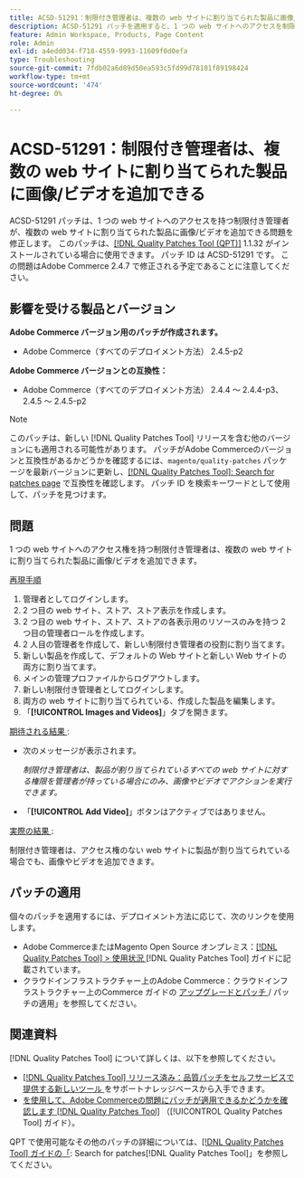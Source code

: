 ```yaml
---
title: ACSD-51291：制限付き管理者は、複数の web サイトに割り当てられた製品に画像/ビデオを追加できる
description: ACSD-51291 パッチを適用すると、1 つの web サイトへのアクセスを制限された管理者が、複数の web サイトに割り当てられた製品に画像/ビデオを追加できるAdobe Commerceの問題を修正できます。
feature: Admin Workspace, Products, Page Content
role: Admin
exl-id: a4edd034-f718-4559-9993-11609f0d0efa
type: Troubleshooting
source-git-commit: 7fdb02a6d89d50ea593c5fd99d78101f89198424
workflow-type: tm+mt
source-wordcount: '474'
ht-degree: 0%

---
```


# ACSD-51291：制限付き管理者は、複数の web サイトに割り当てられた製品に画像/ビデオを追加できる

ACSD-51291 パッチは、1 つの web サイトへのアクセスを持つ制限付き管理者が、複数の web サイトに割り当てられた製品に画像/ビデオを追加できる問題を修正します。 このパッチは、[[!DNL Quality Patches Tool (QPT)]](https://experienceleague.adobe.com/en/docs/commerce-operations/tools/quality-patches-tool/quality-patches-tool-to-self-serve-quality-patches) 1.1.32 がインストールされている場合に使用できます。 パッチ ID は ACSD-51291 です。 この問題はAdobe Commerce 2.4.7 で修正される予定であることに注意してください。

## 影響を受ける製品とバージョン

**Adobe Commerce バージョン用のパッチが作成されます。**

* Adobe Commerce（すべてのデプロイメント方法） 2.4.5-p2

**Adobe Commerce バージョンとの互換性：**

* Adobe Commerce（すべてのデプロイメント方法） 2.4.4 ～ 2.4.4-p3、2.4.5 ～ 2.4.5-p2

>[!NOTE]
>
>このパッチは、新しい [!DNL Quality Patches Tool] リリースを含む他のバージョンにも適用される可能性があります。 パッチがAdobe Commerceのバージョンと互換性があるかどうかを確認するには、`magento/quality-patches` パッケージを最新バージョンに更新し、[[!DNL Quality Patches Tool]: Search for patches page](https://experienceleague.adobe.com/tools/commerce-quality-patches/index.html) で互換性を確認します。 パッチ ID を検索キーワードとして使用して、パッチを見つけます。

## 問題

1 つの web サイトへのアクセス権を持つ制限付き管理者は、複数の web サイトに割り当てられた製品に画像/ビデオを追加できます。

<u> 再現手順 </u>

1. 管理者としてログインします。
1. 2 つ目の web サイト、ストア、ストア表示を作成します。
1. 2 つ目の web サイト、ストア、ストアの各表示用のリソースのみを持つ 2 つ目の管理者ロールを作成します。
1. 2 人目の管理者を作成して、新しい制限付き管理者の役割に割り当てます。
1. 新しい製品を作成して、デフォルトの Web サイトと新しい Web サイトの両方に割り当てます。
1. メインの管理プロファイルからログアウトします。
1. 新しい制限付き管理者としてログインします。
1. 両方の web サイトに割り当てられている、作成した製品を編集します。
1. 「**[!UICONTROL Images and Videos]**」タブを開きます。

<u> 期待される結果 </u>:

* 次のメッセージが表示されます。

  *制限付き管理者は、製品が割り当てられているすべての web サイトに対する権限を管理者が持っている場合にのみ、画像やビデオでアクションを実行できます。*

* 「**[!UICONTROL Add Video]**」ボタンはアクティブではありません。

<u> 実際の結果 </u>:

制限付き管理者は、アクセス権のない web サイトに製品が割り当てられている場合でも、画像やビデオを追加できます。

## パッチの適用

個々のパッチを適用するには、デプロイメント方法に応じて、次のリンクを使用します。

* Adobe CommerceまたはMagento Open Source オンプレミス：[[!DNL Quality Patches Tool] > 使用状況 ](/help/tools/quality-patches-tool/usage.md) [!DNL Quality Patches Tool] ガイドに記載されています。
* クラウドインフラストラクチャー上のAdobe Commerce：クラウドインフラストラクチャー上のCommerce ガイドの [ アップグレードとパッチ ](https://experienceleague.adobe.com/docs/commerce-cloud-service/user-guide/develop/upgrade/apply-patches.html)/ パッチの適用」を参照してください。

## 関連資料

[!DNL Quality Patches Tool] について詳しくは、以下を参照してください。

* [[!DNL Quality Patches Tool]  リリース済み：品質パッチをセルフサービスで提供する新しいツール ](https://experienceleague.adobe.com/en/docs/commerce-operations/tools/quality-patches-tool/quality-patches-tool-to-self-serve-quality-patches) をサポートナレッジベースから入手できます。
* [ を使用して、Adobe Commerceの問題にパッチが適用できるかどうかを確認します  [!DNL Quality Patches Tool]](/help/tools/quality-patches-tool/patches-available-in-qpt/check-patch-for-magento-issue-with-magento-quality-patches.md) （[!UICONTROL Quality Patches Tool] ガイド）。


QPT で使用可能なその他のパッチの詳細については、[[!DNL Quality Patches Tool] ガイドの「](https://experienceleague.adobe.com/tools/commerce-quality-patches/index.html): Search for patches[!DNL Quality Patches Tool]」を参照してください。
